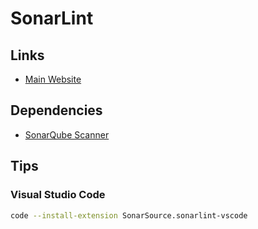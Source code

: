 # SonarLint

## Links

- [Main Website](https://sonarlint.org/)

## Dependencies

- [SonarQube Scanner](/sonar-scanner.md)

## Tips

### Visual Studio Code

```sh
code --install-extension SonarSource.sonarlint-vscode
```
